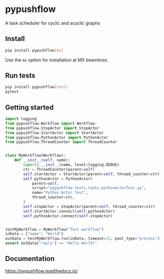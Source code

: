 # pypushflow

A task scheduler for cyclic and acyclic graphs

## Install

```bash
pip install pypushflow[mx]
```

Use the `mx` option for installation at MX beamlines.

## Run tests

```bash
pip install pypushflow[test]
pytest
```

## Getting started

```python
import logging
from pypushflow.Workflow import Workflow
from pypushflow.StopActor import StopActor
from pypushflow.StartActor import StartActor
from pypushflow.PythonActor import PythonActor
from pypushflow.ThreadCounter import ThreadCounter


class MyWorkflow(Workflow):
    def __init__(self, name):
        super().__init__(name, level=logging.DEBUG)
        ctr = ThreadCounter(parent=self)
        self.startActor = StartActor(parent=self, thread_counter=ctr)
        self.pythonActor = PythonActor(
            parent=self,
            script="pypushflow.tests.tasks.pythonActorTest.py",
            name="Python Actor Test",
            thread_counter=ctr,
        )
        self.stopActor = StopActor(parent=self, thread_counter=ctr)
        self.startActor.connect(self.pythonActor)
        self.pythonActor.connect(self.stopActor)


testMyWorkflow = MyWorkflow("Test workflow")
inData = {"name": "World"}
outData = testMyWorkflow.run(inData, timeout=15, pool_type="process")
assert outData["reply"] == "Hello World!"
```

## Documentation

https://pypushflow.readthedocs.io/
